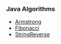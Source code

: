 ### Java Algorithms

* [Armstrong](Armstrong)
* [Fibonacci](Fibonacci)
* [StringReverse](StringReverse)
